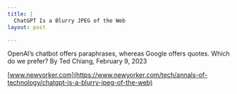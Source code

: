 ```yaml
---
title: |
  ChatGPT Is a Blurry JPEG of the Web
layout: post

---
```

OpenAI’s chatbot offers paraphrases, whereas Google offers quotes. Which do we prefer? By Ted Chiang, February 9, 2023

[www.newyorker.com](https://www.newyorker.com/tech/annals-of-technology/chatgpt-is-a-blurry-jpeg-of-the-web)